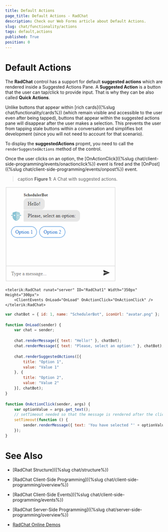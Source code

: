 ```yaml
---
title: Default Actions 
page_title: Default Actions - RadChat
description: Check our Web Forms article about Default Actions.
slug: chat/functionality/actions
tags: default,actions
published: True
position: 0
---
```


# Default Actions

The **RadChat** control has a support for default **suggested actions** which are rendered inside a Suggested Actions Pane. A **Suggested Action** is a button that the user can tap/click to provide input. That is why they can be also called **Quick Actions**.

Unlike buttons that appear within [rich cards]({%slug chat/functionality/cards%}) (which remain visible and accessible to the user even after being tapped), buttons that appear within the suggested actions pane will disappear after the user makes a selection. This prevents the user from tapping stale buttons within a conversation and simplifies bot development (since you will not need to account for that scenario). 

To display the **suggestedActions** propmt, you need to call  the `renderSuggestedActions` method of the control.

Once the user clicks on an option, the [OnActionClick]({%slug chat/client-side-programming/events/onactionclick%}) event is fired and the [OnPost]({%slug chat/client-side-programming/events/onpost%}) event.

>caption **Figure 1**: A Chat with suggested actions.

![chat with suggested actions](../images/chat-suggested-actions-full.gif)

````ASP.NET
<telerik:RadChat runat="server" ID="RadChat1" Width="350px" Height="300px">
    <ClientEvents OnLoad="OnLoad" OnActionClick="OnActionClick" />
</telerik:RadChat>
 ````

````JavaScript
var chatBot = { id: 1, name: "SchedulerBot", iconUrl: "avatar.png" };

function OnLoad(sender) {
    var chat = sender;

    chat.renderMessage({ text: "Hello!" }, chatBot);
    chat.renderMessage({ text: "Please, select an option:" }, chatBot);
    
    chat.renderSuggestedActions([{
        title: "Option 1",
        value: "Value 1"
    }, {
        title: "Option 2",
        value: "Value 2"
    }], chatBot);
}

function OnActionClick(sender, args) {
    var optionValue = args.get_text();
    // setTimeout needed so that the message is rendered after the clicked option is rendered
    setTimeout(function () {
        sender.renderMessage({ text: 'You have selected "' + optionValue + '"' }, chatBot);
    });
}
````




# See Also

 * [RadChat Structure]({%slug chat/structure%})

 * [RadChat Client-Side Programming]({%slug chat/client-side-programming/overview%})

 * [RadChat Client-Side Events]({%slug chat/client-side-programming/events%})

 * [RadChat Server-Side Programming]({%slug chat/server-side-programming/overview%})

 * [RadChat Online Demos](https://demos.telerik.com/aspnet-ajax/chat)

 
